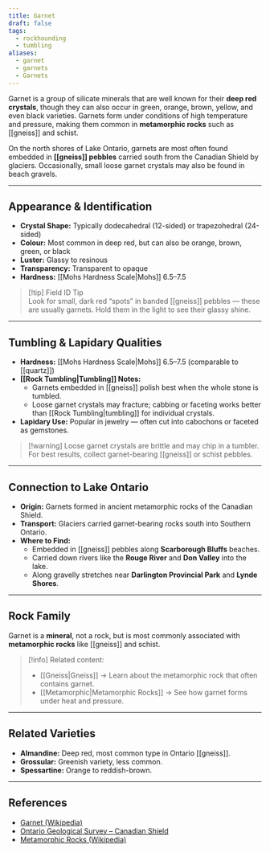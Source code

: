 ```yaml
---
title: Garnet
draft: false
tags:
  - rockhounding
  - tumbling
aliases:
  - garnet
  - garnets
  - Garnets
---
```

Garnet is a group of silicate minerals that are well known for their **deep red crystals**, though they can also occur in green, orange, brown, yellow, and even black varieties. Garnets form under conditions of high temperature and pressure, making them common in **metamorphic rocks** such as [[gneiss]] and schist.  

On the north shores of Lake Ontario, garnets are most often found embedded in **[[gneiss]] pebbles** carried south from the Canadian Shield by glaciers. Occasionally, small loose garnet crystals may also be found in beach gravels.

---

## Appearance & Identification
- **Crystal Shape:** Typically dodecahedral (12-sided) or trapezohedral (24-sided) 
- **Colour:** Most common in deep red, but can also be orange, brown, green, or black  
- **Luster:** Glassy to resinous  
- **Transparency:** Transparent to opaque  
- **Hardness:** [[Mohs Hardness Scale|Mohs]] 6.5–7.5  

> [!tip] Field ID Tip  
> Look for small, dark red “spots” in banded [[gneiss]] pebbles — these are usually garnets. Hold them in the light to see their glassy shine.  

---

## Tumbling & Lapidary Qualities
- **Hardness:** [[Mohs Hardness Scale|Mohs]] 6.5–7.5 (comparable to [[quartz]])  
- **[[Rock Tumbling|Tumbling]] Notes:**  
  - Garnets embedded in [[gneiss]] polish best when the whole stone is tumbled.  
  - Loose garnet crystals may fracture; cabbing or faceting works better than [[Rock Tumbling|tumbling]] for individual crystals.  
- **Lapidary Use:** Popular in jewelry — often cut into cabochons or faceted as gemstones.  

> [!warning] Loose garnet crystals are brittle and may chip in a tumbler. For best results, collect garnet-bearing [[gneiss]] or schist pebbles.  

---

## Connection to Lake Ontario
- **Origin:** Garnets formed in ancient metamorphic rocks of the Canadian Shield.  
- **Transport:** Glaciers carried garnet-bearing rocks south into Southern Ontario.  
- **Where to Find:**  
  - Embedded in [[gneiss]] pebbles along **Scarborough Bluffs** beaches.  
  - Carried down rivers like the **Rouge River** and **Don Valley** into the lake.  
  - Along gravelly stretches near **Darlington Provincial Park** and **Lynde Shores**.  

---

## Rock Family
Garnet is a **mineral**, not a rock, but is most commonly associated with **metamorphic rocks** like [[gneiss]] and schist.  

> [!info] Related content:  
> - [[Gneiss|Gneiss]] → Learn about the metamorphic rock that often contains garnet.  
> - [[Metamorphic|Metamorphic Rocks]] → See how garnet forms under heat and pressure.  

---

## Related Varieties
- **Almandine:** Deep red, most common type in Ontario [[gneiss]].  
- **Grossular:** Greenish variety, less common.  
- **Spessartine:** Orange to reddish-brown.  

---

## References
- [Garnet (Wikipedia)](https://en.wikipedia.org/wiki/Garnet)  
- [Ontario Geological Survey – Canadian Shield](https://www.ontario.ca/page/geology-ontario)  
- [Metamorphic Rocks (Wikipedia)](https://en.wikipedia.org/wiki/Metamorphic_rock)  
